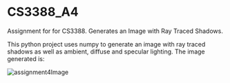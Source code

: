 # CS3388_A4
Assignment for for CS3388. Generates an Image with Ray Traced Shadows.

This python project uses numpy to generate an image with ray traced shadows as well as ambient, diffuse and specular lighting.
The image generated is: 

![assignment4Image](https://user-images.githubusercontent.com/11688989/183265290-c60f25d9-e7d2-4a42-aafa-825db2354d0f.png)
